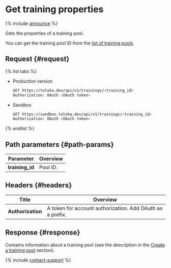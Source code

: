 # Get training properties

{% include [announce](../_includes/announce.md) %}

Gets the properties of a training pool.

You can get the training pool ID from the [list of training pools](get-training-list.md).

## Request {#request}

{% list tabs %}

- Production version

    ```bash
    GET https://toloka.dev/api/v1/trainings/<training_id>
    Authorization: OAuth <OAuth token>
    ```

- Sandbox

    ```bash
    GET https://sandbox.toloka.dev/api/v1/trainings/<training_id>
    Authorization: OAuth <OAuth token>
    ```

{% endlist %}

## Path parameters {#path-params}

Parameter | Overview
----- | -----
**training_id** | Pool ID.

## Headers {#headers}

Title | Overview
----- | -----
**Authorization** | A token for account authorization. Add OAuth as a prefix.

## Response {#response}

Contains information about a training pool (see the description in the [Create a training pool](create-training.md#response) section).

{% include [contact-support](../../guide/_includes/contact-support.md) %}